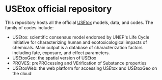 # USEtox official repository
This repository hosts all the official [USEtox](https://usetox.org/) models, data, and codes. The family of codes include: 
  - USEtox: scientific consensus model endorsed by UNEP's Life Cycle Initiative for characterizing human and ecotoxicological impacts of chemicals. Main output is a database of characterization factors including fate, exposure, and effect parameters.
  - USEtoxGeo: the spatial version of USEtox 
  - PROVES: prePROcessing and VErification of Substance properties
  - USEtoxWeb: the web platform for accessing USEtox and USEtoxGeo on the cloud
